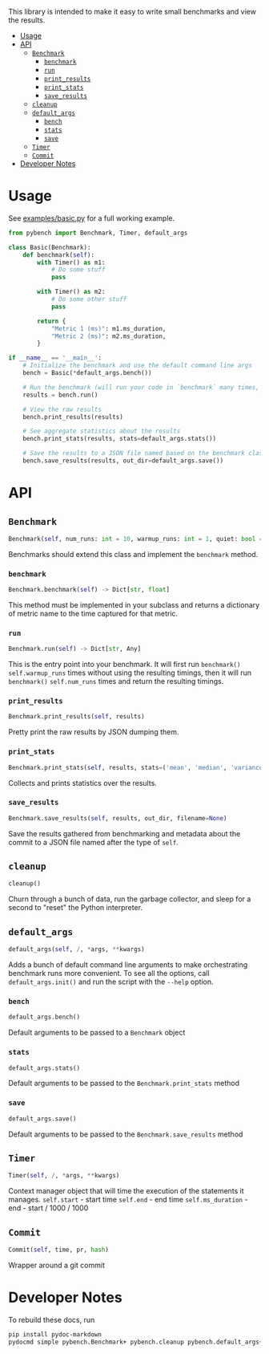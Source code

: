 This library is intended to make it easy to write small benchmarks and view the results.

- [Usage](#usage)
- [API](#api)
  * [`Benchmark`](#benchmark)
    + [`benchmark`](#benchmark)
    + [`run`](#run)
    + [`print_results`](#print-results)
    + [`print_stats`](#print-stats)
    + [`save_results`](#save-results)
  * [`cleanup`](#cleanup)
  * [`default_args`](#default-args)
    + [`bench`](#bench)
    + [`stats`](#stats)
    + [`save`](#save)
  * [`Timer`](#timer)
  * [`Commit`](#commit)
- [Developer Notes](#developer-notes)

# Usage

See [examples/basic.py](examples/basic.py) for a full working example.

```python
from pybench import Benchmark, Timer, default_args

class Basic(Benchmark):
    def benchmark(self):
        with Timer() as m1:
            # Do some stuff
            pass

        with Timer() as m2:
            # Do some other stuff
            pass

        return {
            "Metric 1 (ms)": m1.ms_duration,
            "Metric 2 (ms)": m2.ms_duration,
        }

if __name__ == '__main__':
    # Initialize the benchmark and use the default command line args
    bench = Basic(*default_args.bench())

    # Run the benchmark (will run your code in `benchmark` many times, some to warm up and then some where the timer results are save)
    results = bench.run()

    # View the raw results
    bench.print_results(results)

    # See aggregate statistics about the results
    bench.print_stats(results, stats=default_args.stats())

    # Save the results to a JSON file named based on the benchmark class
    bench.save_results(results, out_dir=default_args.save())
```

# API

## `Benchmark`
```python
Benchmark(self, num_runs: int = 10, warmup_runs: int = 1, quiet: bool = False, commit: pybench.benchmarking_utils.Commit = None)
```

Benchmarks should extend this class and implement the `benchmark` method.

### `benchmark`
```python
Benchmark.benchmark(self) -> Dict[str, float]
```

This method must be implemented in your subclass and returns a dictionary
of metric name to the time captured for that metric.

### `run`
```python
Benchmark.run(self) -> Dict[str, Any]
```

This is the entry point into your benchmark. It will first run `benchmark()`
`self.warmup_runs` times without using the resulting timings, then it will
run `benchmark()` `self.num_runs` times and return the resulting timings.

### `print_results`
```python
Benchmark.print_results(self, results)
```

Pretty print the raw results by JSON dumping them.

### `print_stats`
```python
Benchmark.print_stats(self, results, stats=('mean', 'median', 'variance'))
```

Collects and prints statistics over the results.

### `save_results`
```python
Benchmark.save_results(self, results, out_dir, filename=None)
```

Save the results gathered from benchmarking and metadata about the commit
to a JSON file named after the type of `self`.

## `cleanup`
```python
cleanup()
```

Churn through a bunch of data, run the garbage collector, and sleep for a
second to "reset" the Python interpreter.

## `default_args`
```python
default_args(self, /, *args, **kwargs)
```

Adds a bunch of default command line arguments to make orchestrating
benchmark runs more convenient. To see all the options, call
`default_args.init()` and run the script with the `--help` option.

### `bench`
```python
default_args.bench()
```

Default arguments to be passed to a `Benchmark` object

### `stats`
```python
default_args.stats()
```

Default arguments to be passed to the `Benchmark.print_stats` method

### `save`
```python
default_args.save()
```

Default arguments to be passed to the `Benchmark.save_results` method

## `Timer`
```python
Timer(self, /, *args, **kwargs)
```

Context manager object that will time the execution of the statements it
manages.
    `self.start` - start time
    `self.end` - end time
    `self.ms_duration` - end - start / 1000 / 1000

## `Commit`
```python
Commit(self, time, pr, hash)
```

Wrapper around a git commit

# Developer Notes

To rebuild these docs, run

```bash
pip install pydoc-markdown
pydocmd simple pybench.Benchmark+ pybench.cleanup pybench.default_args+ pybench.Timer pybench.Commit
```